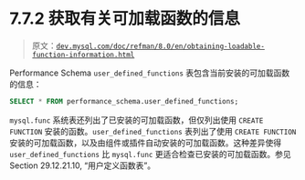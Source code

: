 # 7.7.2 获取有关可加载函数的信息

> 原文：[`dev.mysql.com/doc/refman/8.0/en/obtaining-loadable-function-information.html`](https://dev.mysql.com/doc/refman/8.0/en/obtaining-loadable-function-information.html)

Performance Schema `user_defined_functions` 表包含当前安装的可加载函数的信息：

```sql
SELECT * FROM performance_schema.user_defined_functions;
```

`mysql.func` 系统表还列出了已安装的可加载函数，但仅列出使用 `CREATE FUNCTION` 安装的函数。`user_defined_functions` 表列出了使用 `CREATE FUNCTION` 安装的可加载函数，以及由组件或插件自动安装的可加载函数。这种差异使得 `user_defined_functions` 比 `mysql.func` 更适合检查已安装的可加载函数。参见 Section 29.12.21.10, “用户定义函数表”。
